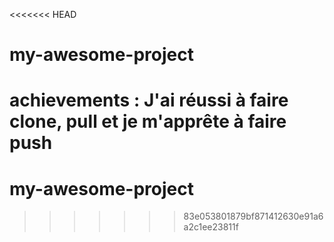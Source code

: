 <<<<<<< HEAD
# my-awesome-project
achievements : J'ai réussi à faire clone, pull et je m'apprête à faire push
=======
# my-awesome-project 
>>>>>>> 83e053801879bf871412630e91a6a2c1ee23811f
